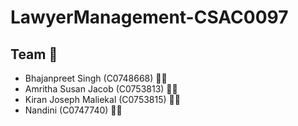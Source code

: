 # LawyerManagement-CSAC0097

## Team 🏁

- Bhajanpreet Singh (C0748668) 👳🏻
- Amritha Susan Jacob (C0753813) 👧🏻
- Kiran Joseph Maliekal (C0753815) 👦🏻
- Nandini (C0747740) 👧🏻
